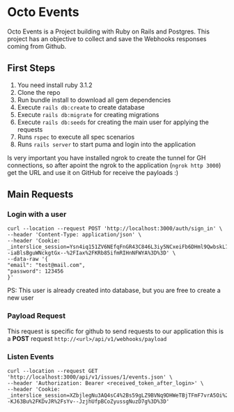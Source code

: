 
# Octo Events

Octo Events is a Project building with Ruby on Rails and Postgres. This project has an objective to collect and save the Webhooks responses coming from Github.

## First Steps
1. You need install ruby 3.1.2
2. Clone the repo
3. Run bundle install to download all gem dependencies
4. Execute `rails db:create` to create database
5. Execute `rails db:migrate` for creating migrations
6. Execute `rails db:seeds` for creating the main user for applying the requests
7. Runs `rspec` to execute all spec scenarios
8. Runs `rails server` to start puma and login into the application

Is very important you have installed ngrok to create the tunnel for GH connections, so after apoint the ngrok to the application (`ngrok http 3000`) get the URL and use it on GitHub for receive the payloads :) 

## Main Requests
### Login with a user
```
curl --location --request POST 'http://localhost:3000/auth/sign_in' \
--header 'Content-Type: application/json' \
--header 'Cookie: _interslice_session=Ysn4iq151ZV6NEfqFnGR43C846L3iy5NCxeiFb6DHml9QwbskL732WY0qWgR8MGQ9ux6uSTroz1YNEdxgWIqXEyG%2BNxOZMojQt4dlqlV3A0onqeewqzBxjFNGQJq29bTA0W8bOM%2BMNb4cZVBlRWrecW2kKjfYHrx7giGrh5jGwYDJUTYAzqbxsN8YzWuf4Tr8zI4b7jtFMqG7YJy0s8BESsnYSRPC%2Fk6A7TxmswjZUCKtiIGzQlhTffa3Wdc%2BpuLAxJdgSJ9DYFkfp7j6h4xeRFPGiXSLxNXiY1U--iaBlsBguWNckgtGx--%2FIax%2FKRb85ifmRIHnNFWYA%3D%3D' \
--data-raw '{
"email": "test@mail.com",
"password": 123456
}'
```
PS: This user is already created into database, but you are free to create a new user

### Payload Request
This request is specific for github to send requests to our application this is a **POST** request `http://<url>/api/v1/webhooks/payload`

### Listen Events
```
curl --location --request GET 'http://localhost:3000/api/v1/issues/1/events.json' \
--header 'Authorization: Bearer <received_token_after_login>' \
--header 'Cookie: _interslice_session=XZbjlegNu3AQ4sC4%2Bs59gLZ9BVNq9DHWeTBjTFmF7vrA5Oi%2FkdR542qO1V%2FTmsG2dLIQsU1jLiRtCp1lQnbso4nHUT1uiOwSh7%2F%2BmRaffQmGySgOrvNfJ6G%2BsY4T3IEQouBFHLJ7Ki%2BuhX746jk4aWlUjGCRpPUZLec2HzBS911TcYvdCY8JXiGqpthVQCUrKIQnM8%2Bl588oD38EQr7tu761Xs3JSFgDCAvbPUjYecnf%2FA%2FcWWp8PAAUD2pmhL67fOSDxEBOyrzGzbYpibYvFRHfiEzdW%2FPnL4Fq--KJ63Bu%2FKDvJR%2FsYv--JzjhUfpBCoZyussgNuzD7g%3D%3D'
```
